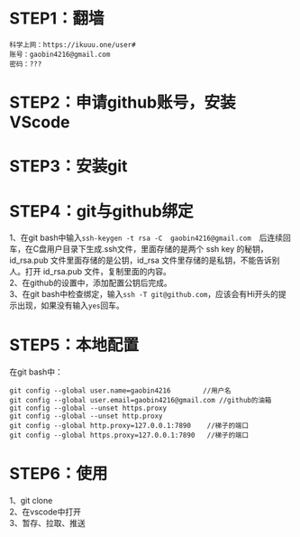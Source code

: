 # STEP1：翻墙
    科学上网：https://ikuuu.one/user#
    账号：gaobin4216@gmail.com
    密码：???
# STEP2：申请github账号，安装VScode
# STEP3：安装git
# STEP4：git与github绑定
1、在git bash中输入```ssh-keygen -t rsa -C  gaobin4216@gmail.com  ```后连续回车，在C盘用户目录下生成.ssh文件，里面存储的是两个 ssh key 的秘钥，id_rsa.pub 文件里面存储的是公钥，id_rsa 文件里存储的是私钥，不能告诉别人。打开 id_rsa.pub 文件，复制里面的内容。  
2、在github的设置中，添加配置公钥后完成。   
3、在git bash中检查绑定，输入```ssh -T git@github.com```，应该会有Hi开头的提示出现，如果没有输入```yes```回车。
# STEP5：本地配置
在git bash中：
```
git config --global user.name=gaobin4216        //用户名
git config --global user.email=gaobin4216@gmail.com //github的油箱
git config --global --unset https.proxy
git config --global --unset http.proxy
git config --global http.proxy=127.0.0.1:7890    //梯子的端口
git config --global https.proxy=127.0.0.1:7890   //梯子的端口
```
# STEP6：使用
1、git clone  
2、在vscode中打开  
3、暂存、拉取、推送  